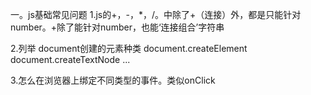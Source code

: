 一。js基础常见问题
 1.js的+，-，*，/。中除了+（连接）外，都是只能针对number。+除了能针对number，也能‘连接组合’字符串

2.列举 document创建的元素种类
document.createElement
document.createTextNode
...


3.怎么在浏览器上绑定不同类型的事件。类似onClick
